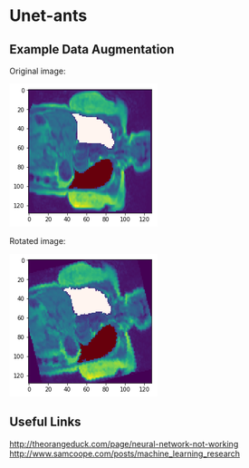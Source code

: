 # Unet-ants


## Example Data Augmentation

Original image:

![png](example-original.png)

Rotated image:

![png](example-rotate.png)


## Useful Links
http://theorangeduck.com/page/neural-network-not-working
http://www.samcoope.com/posts/machine_learning_research
